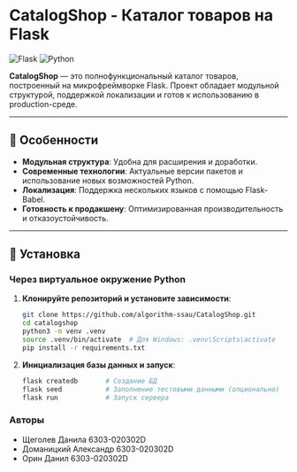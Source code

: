 # CatalogShop - Каталог товаров на Flask

![Flask](https://img.shields.io/badge/Flask-2.0.1+-green.svg)
![Python](https://img.shields.io/badge/Python-3.8+-blue.svg)

**CatalogShop** — это полнофункциональный каталог товаров, построенный на микрофреймворке Flask. Проект обладает модульной структурой, поддержкой локализации и готов к использованию в production-среде.

---

## 🌟 Особенности

- **Модульная структура**: Удобна для расширения и доработки.
- **Современные технологии**: Актуальные версии пакетов и использование новых возможностей Python.
- **Локализация**: Поддержка нескольких языков с помощью Flask-Babel.
- **Готовность к продакшену**: Оптимизированная производительность и отказоустойчивость.

---

## 🚀 Установка

### Через виртуальное окружение Python

1. **Клонируйте репозиторий и установите зависимости**:
   ```bash
   git clone https://github.com/algorithm-ssau/CatalogShop.git
   cd catalogshop
   python3 -m venv .venv
   source .venv/bin/activate  # Для Windows: .venv\Scripts\activate
   pip install -r requirements.txt

2. **Инициализация базы данных и запуск**:
    ```bash
    flask createdb       # Создание БД
    flask seed           # Заполнение тестовыми данными (опционально)
    flask run            # Запуск сервера

### Авторы

- Щеголев Данила 6303-020302D
- Доманицкий Александр 6303-020302D
- Орин Данил 6303-020302D